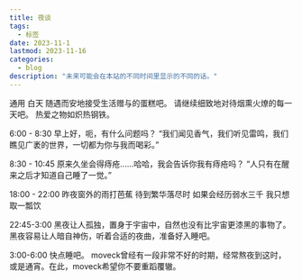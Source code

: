 ```yaml
---
title: 夜谈
tags:
  - 标签
date: 2023-11-1
lastmod: 2023-11-16
categories:
  - blog
description: "未来可能会在本站的不同时间里显示的不同的话。"
---
```

通用 白天
随遇而安地接受生活赠与的蛋糕吧。
请继续细致地对待烟熏火燎的每一天吧。
热爱之物如炽热钢铁。

6:00 - 8:30
早上好，呃，有什么问题吗？
“我们闻见香气，我们听见雷鸣，我们瞧见广袤的世界，一切都为你与我而喝彩。”

8:30 - 10:45
原来久坐会得痔疮......哈哈，我会告诉你我有痔疮吗？
“人只有在醒来之后才知道自己睡了一觉。”

18:00 - 22:00
昨夜窗外的雨打芭蕉 待到繁华落尽时
如果会经历弱水三千 我只想取一瓢饮

22:45-3:00
黑夜让人孤独，置身于宇宙中，自然也没有比宇宙更漆黑的事物了。
黑夜容易让人暗自神伤，听着合适的夜曲，准备好入睡吧。

3:00-6:00
快点睡吧。
moveck曾经有一段非常不好的时期，经常熬夜到这时，或是通宵。在此，moveck希望你不要重蹈覆辙。